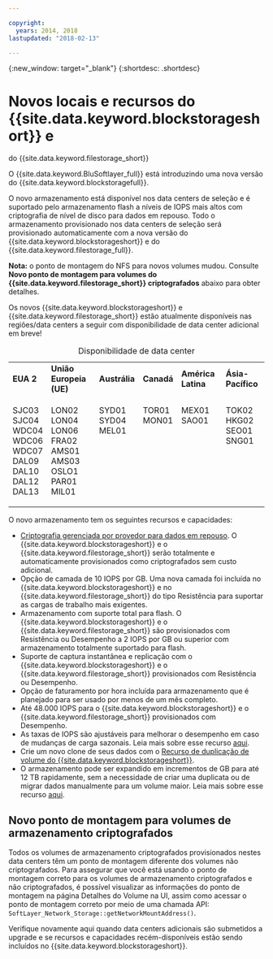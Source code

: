 ```yaml
---

copyright:
  years: 2014, 2018
lastupdated: "2018-02-13"

---
```

{:new_window: target="_blank"}
{:shortdesc: .shortdesc}

# Novos locais e recursos do {{site.data.keyword.blockstorageshort}} e
do {{site.data.keyword.filestorage_short}}

O {{site.data.keyword.BluSoftlayer_full}} está introduzindo uma nova versão do
{{site.data.keyword.blockstoragefull}}. 

O novo armazenamento está disponível nos data centers de seleção e é suportado pelo armazenamento
flash a níveis de IOPS mais altos com criptografia de nível de disco para dados em repouso.  Todo o armazenamento
provisionado nos data centers de seleção será provisionado automaticamente com a nova versão do
{{site.data.keyword.blockstorageshort}} e do {{site.data.keyword.filestorage_full}}.

**Nota:** o ponto de montagem do NFS para novos volumes mudou. Consulte
**Novo ponto de montagem para volumes do {{site.data.keyword.filestorage_short}}
criptografados** abaixo para obter detalhes.

Os novos {{site.data.keyword.blockstorageshort}} e {{site.data.keyword.filestorage_short}}
estão atualmente disponíveis nas regiões/data centers a seguir com disponibilidade de data center
adicional em breve!
<table style="width:100%;">
	<caption>Disponibilidade de data center</caption>
	<tbody>
		<tr>
			<td><strong>EUA 2</strong></td>
			<td><strong>União Europeia (UE)</strong></td>
			<td><strong>Austrália</strong></td>
			<td><strong>Canadá</strong></td>
			<td><strong>América Latina</strong></td>
			<td><strong>Ásia-Pacífico</strong></td>
		</tr>
		<tr>
			<td>
				<p>SJC03<br />
				   SJC04<br />
					WDC04<br />
					WDC06<br />
					WDC07<br />
					DAL09<br />
					DAL10<br />
					DAL12<br />
					DAL13</p>
			</td>
			<td>
				<p>LON02<br />
				LON04<br />
				LON06<br />
				FRA02<br />
				AMS01<br />
				AMS03<br />
				OSLO1<br />
				PAR01<br />
				MIL01<br /></p>
			</td>
			<td>
				<p>SYD01<br />
				SYD04<br />
				MEL01<br /><br /><br /><br /><br /><br /><br /></p>
			</td>
			<td>
				<p>TOR01<br />
					MON01<br /><br /><br /><br /><br /><br /><br /><br /></p>
			</td>
			<td>
				<p>MEX01<br />SAO01<br /><br /><br /><br /><br /><br /><br /><br /></p>
			</td>
						<td>
				<p>TOK02<br />
				HKG02<br />
			        SEO01<br />
				SNG01<br /><br /><br /><br /><br /><br /></p>
			</td>
			</tr>
	</tbody>
</table>


O novo armazenamento tem os seguintes recursos e capacidades:

- [Criptografia gerenciada por provedor para dados
em repouso](block-file-storage-encryption-rest.html). O {{site.data.keyword.blockstorageshort}} e
o {{site.data.keyword.filestorage_short}} serão totalmente e automaticamente provisionados
como criptografados sem custo adicional.
- Opção de camada de 10 IOPS por GB. Uma nova camada foi incluída no
{{site.data.keyword.blockstorageshort}} e no {{site.data.keyword.filestorage_short}} do tipo
Resistência para suportar as cargas de trabalho mais exigentes.
- Armazenamento com suporte total para flash. O {{site.data.keyword.blockstorageshort}} e
o {{site.data.keyword.filestorage_short}} são provisionados com Resistência ou Desempenho a
2 IOPS por GB ou superior com armazenamento totalmente suportado para flash.
- Suporte de captura instantânea e replicação com o {{site.data.keyword.blockstorageshort}} e
o {{site.data.keyword.filestorage_short}} provisionados com Resistência ou Desempenho.
- Opção de faturamento por hora incluída para armazenamento que é planejado para ser usado por menos de
um mês completo. 
- Até 48.000 IOPS para o {{site.data.keyword.blockstorageshort}} e
o {{site.data.keyword.filestorage_short}} provisionados com Desempenho.
- As taxas de IOPS são ajustáveis para melhorar o desempenho em caso de mudanças de carga sazonais.
Leia mais sobre esse recurso [aqui](adjustable-iops.html).
- Crie um novo clone de seus dados com o
[Recurso de
duplicação de volume do {{site.data.keyword.blockstorageshort}}](how-to-create-duplicate-volume.html).
- O armazenamento pode ser expandido em incrementos de GB para até 12 TB rapidamente, sem a
necessidade de criar uma duplicata ou de migrar dados manualmente para um volume maior. Leia mais sobre esse recurso
[aqui](expandable_block_storage.html).

## Novo ponto de montagem para volumes de armazenamento criptografados

Todos os volumes de armazenamento criptografados provisionados nestes data centers têm um ponto de
montagem diferente dos volumes não criptografados. Para assegurar que você está usando o ponto de montagem
correto para os volumes de armazenamento criptografados e não criptografados, é possível visualizar as
informações do ponto de montagem na página Detalhes do Volume na UI, assim como acessar o ponto de montagem
correto por meio de uma chamada API: `SoftLayer_Network_Storage::getNetworkMountAddress()`.

Verifique novamente aqui quando data centers adicionais são submetidos a upgrade e
se recursos e capacidades recém-disponíveis estão sendo incluídos no
{{site.data.keyword.blockstorageshort}}.
